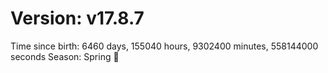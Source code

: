 # Version: v17.8.7
Time since birth: 6460 days, 155040 hours, 9302400 minutes, 558144000 seconds
Season: Spring 🌸
